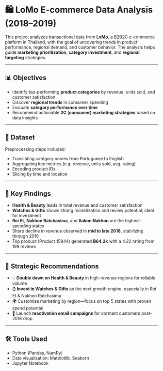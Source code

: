 # 🛍️ LoMo E-commerce Data Analysis (2018–2019)

This project analyzes transactional data from **LoMo**, a B2B2C e-commerce platform in Thailand, with the goal of uncovering trends in product performance, regional demand, and customer behavior. The analysis helps guide **marketing prioritization**, **category investment**, and **regional targeting** strategies.

---

## 📊 Objectives

- Identify top-performing **product categories** by revenue, units sold, and customer satisfaction  
- Discover **regional trends** in consumer spending  
- Evaluate **category performance over time**  
- Recommend actionable **2C (consumer) marketing strategies** based on data insights  

---

## 🧾 Dataset

Preprocessing steps included:
- Translating category names from Portuguese to English  
- Aggregating key metrics (e.g. revenue, units sold, avg. rating)  
- Encoding product IDs  
- Slicing by time and location  

---

## 🔑 Key Findings

- **Health & Beauty** leads in total revenue and customer satisfaction  
- **Watches & Gifts** shows strong monetization and review potential; ideal for investment  
- **Roi Et**, **Nakhon Ratchasima**, and **Sakon Nakhon** are the highest-spending states  
- Sharp decline in revenue observed in **mid to late 2018**, stabilizing through 2019  
- Top product (Product 15844) generated **฿64.2k** with a 4.22 rating from 196 reviews  

---

## 🧠 Strategic Recommendations

- 💡 **Double down on Health & Beauty** in high-revenue regions for reliable volume  
- ⌚ **Invest in Watches & Gifts** as the next growth engine, especially in Roi Et & Nakhon Ratchasima  
- 🌍 Customize marketing by region—focus on top 5 states with proven spend potential  
- 📩 Launch **reactivation email campaigns** for dormant customers post-2018 drop  

---

## 🛠️ Tools Used

- Python (Pandas, NumPy)  
- Data visualization: Matplotlib, Seaborn  
- Jupyter Notebook 
